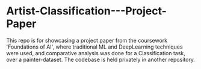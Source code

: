 # Artist-Classification---Project-Paper
This repo is for showcasing a project paper from the coursework 'Foundations of AI', where traditional ML and DeepLearning techniques were used, and comparative analysis was done for a Classification task, over a painter-dataset. The codebase is held privately in another repository.
